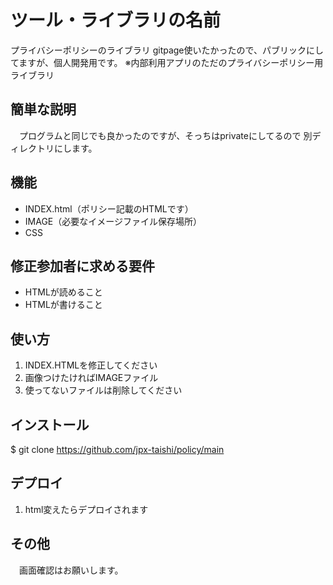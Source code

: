 # ツール・ライブラリの名前
プライバシーポリシーのライブラリ
gitpage使いたかったので、パブリックにしてますが、個人開発用です。
※内部利用アプリのただのプライバシーポリシー用ライブラリ

## 簡単な説明
　プログラムと同じでも良かったのですが、そっちはprivateにしてるので
別ディレクトリにします。

## 機能

- INDEX.html（ポリシー記載のHTMLです）
- IMAGE（必要なイメージファイル保存場所）
- CSS

## 修正参加者に求める要件

- HTMLが読めること
- HTMLが書けること

## 使い方

1. INDEX.HTMLを修正してください
2. 画像つけたければIMAGEファイル
3. 使ってないファイルは削除してください

## インストール

$ git clone https://github.com/jpx-taishi/policy/main

## デプロイ

1. html変えたらデプロイされます

## その他

　画面確認はお願いします。
